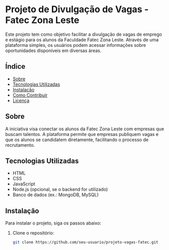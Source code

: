 # Projeto de Divulgação de Vagas - Fatec Zona Leste

Este projeto tem como objetivo facilitar a divulgação de vagas de emprego e estágio para os alunos da Faculdade Fatec Zona Leste. Através de uma plataforma simples, os usuários podem acessar informações sobre oportunidades disponíveis em diversas áreas.

## Índice

- [Sobre](#sobre)
- [Tecnologias Utilizadas](#tecnologias-utilizadas)
- [Instalação](#instalação)
- [Como Contribuir](#como-contribuir)
- [Licença](#licença)

## Sobre

A iniciativa visa conectar os alunos da Fatec Zona Leste com empresas que buscam talentos. A plataforma permite que empresas publiquem vagas e que os alunos se candidatem diretamente, facilitando o processo de recrutamento.

## Tecnologias Utilizadas

- HTML
- CSS
- JavaScript
- Node.js (opcional, se o backend for utilizado)
- Banco de dados (ex.: MongoDB, MySQL)

## Instalação

Para instalar o projeto, siga os passos abaixo:

1. Clone o repositório:
   ```bash
   git clone https://github.com/seu-usuario/projeto-vagas-fatec.git
